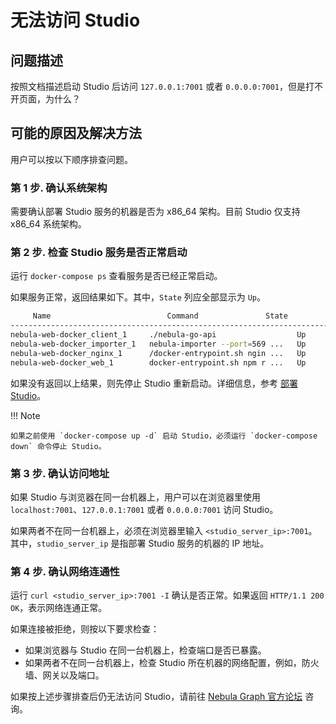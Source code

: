 # 无法访问 Studio  

## 问题描述

按照文档描述启动 Studio 后访问 `127.0.0.1:7001` 或者 `0.0.0.0:7001`，但是打不开页面，为什么？

## 可能的原因及解决方法

用户可以按以下顺序排查问题。

### 第 1 步. 确认系统架构

需要确认部署 Studio 服务的机器是否为 x86_64 架构。目前 Studio 仅支持 x86_64 系统架构。

### 第 2 步. 检查 Studio 服务是否正常启动
  
运行 `docker-compose ps` 查看服务是否已经正常启动。  

如果服务正常，返回结果如下。其中，`State` 列应全部显示为 `Up`。

```bash
     Name                          Command               State               Ports
------------------------------------------------------------------------------------------------------
nebula-web-docker_client_1     ./nebula-go-api                  Up      0.0.0.0:32782->8080/tcp
nebula-web-docker_importer_1   nebula-importer --port=569 ...   Up      0.0.0.0:32783->5699/tcp
nebula-web-docker_nginx_1      /docker-entrypoint.sh ngin ...   Up      0.0.0.0:7001->7001/tcp, 80/tcp
nebula-web-docker_web_1        docker-entrypoint.sh npm r ...   Up      0.0.0.0:32784->7001/tcp
```

如果没有返回以上结果，则先停止 Studio 重新启动。详细信息，参考 [部署 Studio](../deploy-connect/st-ug-deploy.md)。

!!! Note

    如果之前使用 `docker-compose up -d` 启动 Studio，必须运行 `docker-compose down` 命令停止 Studio。

### 第 3 步. 确认访问地址

如果 Studio 与浏览器在同一台机器上，用户可以在浏览器里使用 `localhost:7001`、`127.0.0.1:7001` 或者 `0.0.0.0:7001` 访问 Studio。
  
如果两者不在同一台机器上，必须在浏览器里输入 `<studio_server_ip>:7001`。其中，`studio_server_ip` 是指部署 Studio 服务的机器的 IP 地址。

### 第 4 步. 确认网络连通性

运行 `curl <studio_server_ip>:7001 -I` 确认是否正常。如果返回 `HTTP/1.1 200 OK`，表示网络连通正常。

如果连接被拒绝，则按以下要求检查：

- 如果浏览器与 Studio 在同一台机器上，检查端口是否已暴露。
- 如果两者不在同一台机器上，检查 Studio 所在机器的网络配置，例如，防火墙、网关以及端口。

如果按上述步骤排查后仍无法访问 Studio，请前往 [Nebula Graph 官方论坛](https://discuss.nebula-graph.com.cn/ "点击前往 Nebula Graph 官方论坛") 咨询。
